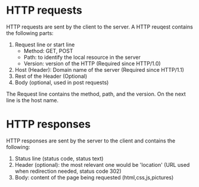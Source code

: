 # HTTP requests

HTTP requests are sent by the client to the server. A HTTP reuqest contains the following parts:
1. Request line or start line
    * Method: GET, POST
    * Path: to identify the local resource in the server
    * Version: version of the HTTP (Required since HTTP/1.0)
2. Host (Header): Domain name of the server (Required since HTTP/1.1)
3. Rest of the Header (Optional)
4. Body (optional, used in post requests)

The Request line contains the method, path, and the version. On the next line is the host name. 

# HTTP responses
HTTP responses are sent by the server to the client and contains the following:
1. Status line (status code, status text)
2. Header (optional): the most relevant one would be 'location' (URL used when redirection needed, status code 302)
3. Body: content of the page being requested (html,css,js,pictures)
